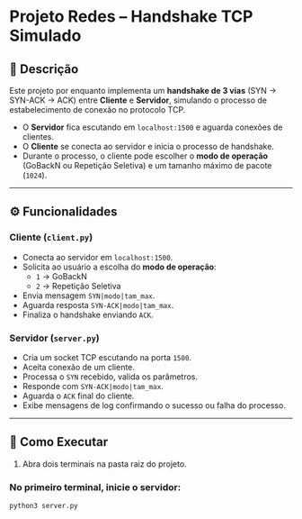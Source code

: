 # Projeto Redes – Handshake TCP Simulado

## 📌 Descrição
Este projeto por enquanto implementa um **handshake de 3 vias** (SYN → SYN-ACK → ACK) entre **Cliente** e **Servidor**, simulando o processo de estabelecimento de conexão no protocolo TCP.

- O **Servidor** fica escutando em `localhost:1500` e aguarda conexões de clientes.
- O **Cliente** se conecta ao servidor e inicia o processo de handshake.
- Durante o processo, o cliente pode escolher o **modo de operação** (GoBackN ou Repetição Seletiva) e um tamanho máximo de pacote (`1024`).

---

## ⚙️ Funcionalidades
### Cliente (`client.py`)
- Conecta ao servidor em `localhost:1500`.
- Solicita ao usuário a escolha do **modo de operação**:
  - `1` → GoBackN  
  - `2` → Repetição Seletiva  
- Envia mensagem `SYN|modo|tam_max`.
- Aguarda resposta `SYN-ACK|modo|tam_max`.
- Finaliza o handshake enviando `ACK`.

### Servidor (`server.py`)
- Cria um socket TCP escutando na porta `1500`.
- Aceita conexão de um cliente.
- Processa o `SYN` recebido, valida os parâmetros.
- Responde com `SYN-ACK|modo|tam_max`.
- Aguarda o `ACK` final do cliente.
- Exibe mensagens de log confirmando o sucesso ou falha do processo.

---

## 🚀 Como Executar

1. Abra dois terminais na pasta raiz do projeto.

### No primeiro terminal, inicie o servidor:
```bash
python3 server.py

